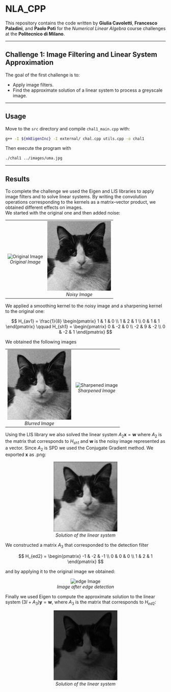 # NLA_CPP

This repository contains the code written by **Giulia Cavoletti**, **Francesco Paladini**, and **Paolo Potì** for the *Numerical Linear Algebra* course challenges at the **Politecnico di Milano**.

---

## Challenge 1: Image Filtering and Linear System Approximation

The goal of the first challenge is to:
- Apply image filters.
- Find the approximate solution of a linear system to process a greyscale image.

---

## Usage

Move to the `src` directory and compile `chal1_main.cpp` with:

```bash
g++ -I ${mkEigenInc} -I external/ chal.cpp utils.cpp -o chal1
```

Then execute the program with

```bash
./chal1 ../images/uma.jpg
```

---

## Results
To complete the challenge we used the Eigen and LIS libraries to apply image filters and to solve linear systems.
By writing the convolution operations corresponding to the kernels as a matrix–vector product, we obtained different effects on images.  
We started with the original one and then added noise:


<table align="center" style="margin: auto; border-collapse: collapse;">
  <tr>
    <td align="center">
      <img src="Challenge1/images/uma.jpg" alt="Original Image" width="200px"/><br>
      <em>Original Image</em>
    </td>
    <td align="center">
      <img src="Challenge1/images/noisyImg.png" alt="Noisy Image" width="200px"/><br>
      <em>Noisy Image</em>
    </td>
  </tr>
</table>

We applied a smoothing kernel to the noisy image and a sharpening kernel to the original one:

$$
H_{av1} = \frac{1}{8} \begin{pmatrix}
1 & 1 & 0 \\
1 & 2 & 1 \\
0 & 1 & 1
\end{pmatrix}
\qquad
H_{sh1} = \begin{pmatrix}
0 & -2 & 0 \\
-2 & 9 & -2 \\
0 & -2 & 1
\end{pmatrix}
$$

We obtained the following images

<table align="center" style="margin: auto; border-collapse: collapse;">
  <tr>
    <td align="center">
      <img src="Challenge1/images/blurImg.png" alt="Blurred image" width="200px"/><br>
      <em>Blurred Image</em>
    </td>
    <td align="center">
      <img src="Challenge1/images/sharpImg.png" alt="Sharpened image" width="200px"/><br>
      <em>Sharpened Image</em>
    </td>
  </tr>
</table>

Using the LIS library we also solved the linear system $A_2\mathbf{x}=\mathbf{w}$ where $A_2$ is the matrix that corresponds to $H_{sh1}$ and $\mathbf{w}$ is the noisy image represented as a vector. Since $A_2$ is SPD we used the Conjugate Gradient method. We exported $\mathbf{x}$ as .png:

<p align="center">
  <img src="Challenge1/images/x.png" alt="x Image" width="200px"/><br>
    <em>Solution of the linear system</em>
</p>

We constructed a matrix $A_3$ that corresponded to the detection filter

$$
H_{ed2} = \begin{pmatrix}
-1 & -2 & -1 \\
0 & 0 & 0 \\
1 & 2 & 1
\end{pmatrix}
$$

and by applying it to the original image we obtained:

<p align="center">
  <img src="Challenge1/images/edgeImg.png" alt="edge Image" width="200px"/><br>
    <em>Image after edge detection</em>
</p>

Finally we used Eigen to compute the approximate solution to the linear system $(3I + A_3)\mathbf{y} = \mathbf{w}$, where $A_3$ is the matrix that corresponds to $H_{ed2}$:

<p align="center">
  <img src="Challenge1/images/y.png" alt="y Image" width="200px"/><br>
    <em>Solution of the linear system</em>
</p>
